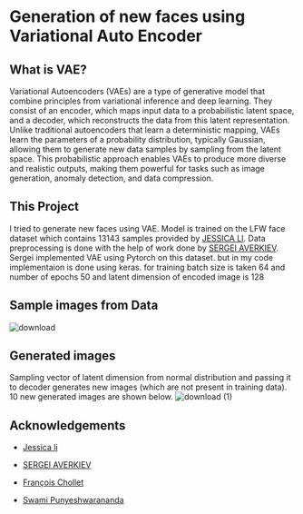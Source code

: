 
# Generation of new faces using Variational Auto Encoder
## What is VAE?
Variational Autoencoders (VAEs) are a type of generative model that combine principles from variational inference and deep learning. They consist of an encoder, which maps input data to a probabilistic latent space, and a decoder, which reconstructs the data from this latent representation. Unlike traditional autoencoders that learn a deterministic mapping, VAEs learn the parameters of a probability distribution, typically Gaussian, allowing them to generate new data samples by sampling from the latent space. This probabilistic approach enables VAEs to produce more diverse and realistic outputs, making them powerful for tasks such as image generation, anomaly detection, and data compression.

## This Project
I tried to generate new faces using VAE. Model is trained on the LFW face dataset which contains 13143 samples provided by [JESSICA LI](https://www.kaggle.com/datasets/jessicali9530/lfw-dataset).
Data preprocessing is done with the help of work done by [SERGEI AVERKIEV](https://www.kaggle.com/code/averkij/variational-autoencoder-and-faces-generation#Explore-the-data). Sergei implemented VAE using Pytorch on this dataset. but in my code implementaion is done using keras.
for training batch size is taken 64 and number of epochs 50 and latent dimension of encoded image is 128

## Sample images from Data

![download](https://github.com/SameerSri72/Variational_auto_encoder/assets/142829103/d4965c4f-b6ad-4247-ba84-c03073b33a59)


## Generated images
Sampling vector of latent dimension from normal distribution and passing it to decoder generates new images (which are not present in training data).
10 new generated images are shown below.
![download (1)](https://github.com/SameerSri72/Variational_auto_encoder/assets/142829103/77f8efdc-f868-4c76-8ee4-dd22666cacc8)




## Acknowledgements

 - [Jessica li](https://www.kaggle.com/datasets/jessicali9530/lfw-dataset)
 - [SERGEI AVERKIEV](https://www.kaggle.com/code/averkij/variational-autoencoder-and-faces-generation#Explore-the-data)
 - [François Chollet](https://keras.io/examples/generative/vae/)

 - [Swami Punyeshwarananda](https://cs.rkmvu.ac.in/faculty/)
